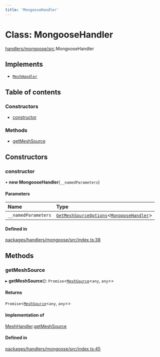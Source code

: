 ```yaml
---
title: 'MongooseHandler'
---
```


# Class: MongooseHandler

[handlers/mongoose/src](../modules/handlers_mongoose_src).MongooseHandler

## Implements

- [`MeshHandler`](/docs/api/interfaces/types_src.MeshHandler)

## Table of contents

### Constructors

- [constructor](handlers_mongoose_src.MongooseHandler#constructor)

### Methods

- [getMeshSource](handlers_mongoose_src.MongooseHandler#getmeshsource)

## Constructors

### constructor

• **new MongooseHandler**(`__namedParameters`)

#### Parameters

| Name | Type |
| :------ | :------ |
| `__namedParameters` | [`GetMeshSourceOptions`](../modules/types_src#getmeshsourceoptions)<[`MongooseHandler`](/docs/api/interfaces/types_src.YamlConfig.MongooseHandler)\> |

#### Defined in

[packages/handlers/mongoose/src/index.ts:38](https://github.com/Urigo/graphql-mesh/blob/master/packages/handlers/mongoose/src/index.ts#L38)

## Methods

### getMeshSource

▸ **getMeshSource**(): `Promise`<[`MeshSource`](../modules/types_src#meshsource)<`any`, `any`\>\>

#### Returns

`Promise`<[`MeshSource`](../modules/types_src#meshsource)<`any`, `any`\>\>

#### Implementation of

[MeshHandler](/docs/api/interfaces/types_src.MeshHandler).[getMeshSource](/docs/api/interfaces/types_src.MeshHandler#getmeshsource)

#### Defined in

[packages/handlers/mongoose/src/index.ts:45](https://github.com/Urigo/graphql-mesh/blob/master/packages/handlers/mongoose/src/index.ts#L45)
